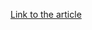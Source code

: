 [Link to the article](https://www.welivesecurity.com/2018/01/09/turlas-backdoor-laced-flash-player-installer/)
